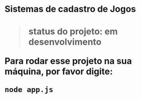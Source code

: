 <h1>Sistemas de cadastro de Jogos<h1>
  
  >status do projeto: em desenvolvimento
  
  Para rodar esse projeto na sua máquina, por favor digite:
  
  ```
  node app.js
  ```
